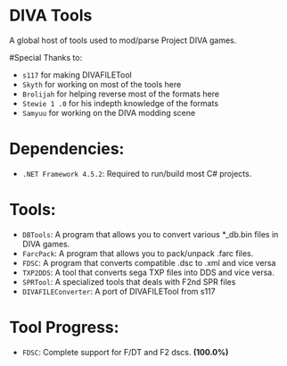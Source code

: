 # DIVA Tools
A global host of tools used to mod/parse Project DIVA games.

#Special Thanks to:
+ `s117` for making DIVAFILETool
+ `Skyth` for working on most of the tools here
+ `Brolijah` for helping reverse most of the formats here
+ `Stewie 1 .0` for his indepth knowledge of the formats
+ `Samyuu` for working on the DIVA modding scene

# Dependencies:
+ `.NET Framework 4.5.2`: Required to run/build most C# projects.

# Tools:

+ `DBTools`: A program that allows you to convert various *_db.bin files in DIVA games.
+ `FarcPack`: A program that allows you to pack/unpack .farc files.
+ `FDSC`: A program that converts compatible .dsc to .xml and vice versa
+ `TXP2DDS`: A tool that converts sega TXP files into DDS and vice versa.
+ `SPRTool`: A specialized tools that deals with F2nd SPR files
+ `DIVAFILEConverter`: A port of DIVAFILETool from s117

# Tool Progress:

+ `FDSC`: Complete support for F/DT and F2 dscs. **(100.0%)**
